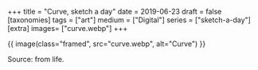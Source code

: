 +++
title = "Curve, sketch a day"
date = 2019-06-23
draft =  false
[taxonomies]
tags = ["art"]
medium = ["Digital"]
series = ["sketch-a-day"]
[extra]
images= ["curve.webp"]
+++

{{ image(class="framed", src="curve.webp", alt="Curve") }}

Source: from life.
